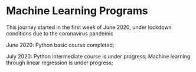 # Machine Learning Programs
This journey started in the first week of June 2020, under lockdown conditions due to the coronavirus pandemic

June 2020: Python basic course completed;

July 2020: Python intermediate course is under progress; Machine learning through linear regression is under progress;
